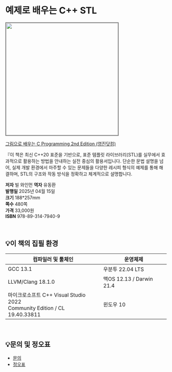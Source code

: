 # 예제로 배우는 C++ STL

<img src="https://www.youngjin.com/images/book_cover/9788931479409.jpg" height="350px" style="border: 2px solid grey;">

[그림으로 배우는 C Programming 2nd Edition (영진닷컴)](https://blog.naver.com/ydot/222515152463)

『이 책은 최신 C++20 표준을 기반으로, 표준 템플릿 라이브러리(STL)를 실무에서 효과적으로 활용하는 방법을 안내하는 실전 중심의 활용서입니다. 단순한 문법 설명을 넘어, 실제 개발 환경에서 마주할 수 있는 문제들을 다양한 레시피 형식의 예제를 통해 해결하며, STL의 구조와 작동 방식을 정확하고 체계적으로 설명합니다.

**저자** 빌 와인먼
**역자** 유동환  
**발행일** 2025년 04월 15일  
**크기** 188*257mm  
**쪽수** 480쪽  
**가격** 33,000원  
**ISBN** 978-89-314-7940-9

<br>

## 💡이 책의 집필 환경
| 컴파일러 및 툴체인                                              | 운영체제                          |
|----------------------------------------------------------|-------------------------------|
| GCC 13.1                                                 | 우분투 22.04 LTS                |
| LLVM/Clang 18.1.0                                        | 맥OS 12.13 / Darwin 21.4       |
| 마이크로소프트 C++ Visual Studio 2022 <br> Community Edition / CL 19.40.33811 | 윈도우 10                       |






<br>

## 💡문의 및 정오표
- [문의](mailto:Support@youngjin.com)
- [정오표](https://www.youngjin.com/Artyboard/mboard.asp?strBoardID=errata)
